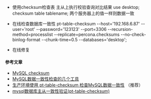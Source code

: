 
- 使用checksum检查表
主从上执行校验查询对比结果
use desktop;
checksum table tablename;
两个服务器上的值一样则数据一致


- 在线检查数据库一致性
pt-table-checksum --host='192.168.6.87' --user='root' --password='123123' --port=3306 --recursion-method=processlist --replicate=percona.checksums --no-check-binlog-format --chunk-time=0.5 --databases='desktop';

- 在线修复



#### 参考文章
- [MySQL checksum](https://blog.csdn.net/lan12334321234/article/details/70049343?utm_source=blogxgwz6)
- [MySQL数据一致性检查的几个工具](https://blog.csdn.net/zxb4221v/article/details/61782128)
- [生产环境使用 pt-table-checksum 检查MySQL数据一致性](https://segmentfault.com/a/1190000004309169) （推荐）
- [mysql数据库主从一致性验证(pt-table-checksum)](https://blog.csdn.net/mofiu/article/details/79756586)
